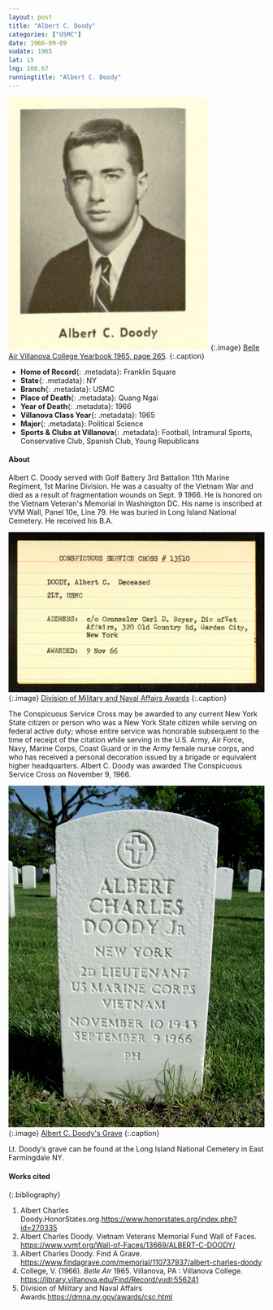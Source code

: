 ```yaml
---
layout: post
title: "Albert C. Doody"
categories: ["USMC"]
date: 1966-09-09
vudate: 1965
lat: 15
lng: 108.67
runningtitle: "Albert C. Doody"
---
```

![Albert C. Doody](images/albertc.doodybelleair.png)
   {:.image}
[Belle Air Villanova College Yearbook 1965, page 265](https://library.villanova.edu/Find/Record/vudl:556241).
  {:.caption}

* **Home of Record**{: .metadata}: Franklin Square
* **State**{: .metadata}: NY
* **Branch**{: .metadata}: USMC
* **Place of Death**{: .metadata}: Quang Ngai
* **Year of Death**{: .metadata}: 1966
* **Villanova Class Year**{: .metadata}: 1965
* **Major**{: .metadata}: Political Science
* **Sports & Clubs at Villanova**{: .metadata}: Football, Intramural Sports, Conservative Club, Spanish Club, Young Republicans

#### About

Albert C. Doody served with Golf Battery 3rd Battalion 11th Marine Regiment, 1st Marine Division. He was a casualty of the Vietnam War and died as a result of fragmentation wounds on Sept. 9 1966. He is honored on the Vietnam Veteran's Memorial in Washington DC. His name is inscribed at VVM Wall, Panel 10e, Line 79. He was buried in Long Island National Cemetery. He received his B.A.

![Medal](images/doodymedal.jpg)
   {:.image}
[Division of Military and Naval Affairs Awards](https://dmna.ny.gov/awards/csc.html)
  {:.caption}

The Conspicuous Service Cross may be awarded to any current New York State citizen or person who was a New York State citizen while serving on federal active duty; whose entire service was honorable subsequent to the time of receipt of the citation while serving in the U.S. Army, Air Force, Navy, Marine Corps, Coast Guard or in the Army female nurse corps, and who has received a personal decoration issued by a brigade or equivalent higher headquarters. Albert C. Doody was awarded The Conspicuous Service Cross on November 9, 1966.

![Albert C. Doody's Grave](images/doodygrave.jpg)
  {:.image}
[Albert C. Doody's Grave](https://www.findagrave.com/memorial/110737937/albert-charles-doody)
  {:.caption}

Lt. Doody’s grave can be found at the Long Island National Cemetery in East Farmingdale NY.

#### Works cited

{:.bibliography}
1. Albert Charles Doody.HonorStates.org.<https://www.honorstates.org/index.php?id=270335>
2. Albert Charles Doody. Vietnam Veterans Memorial Fund Wall of Faces. <https://www.vvmf.org/Wall-of-Faces/13669/ALBERT-C-DOODY/>
3. Albert Charles Doody. Find A Grave. <https://www.findagrave.com/memorial/110737937/albert-charles-doody>
3. College, V. (1966). _Belle Air_ 1965. Villanova, PA : Villanova College. <https://library.villanova.edu/Find/Record/vudl:556241>
4. Division of Military and Naval Affairs Awards.<https://dmna.ny.gov/awards/csc.html>
